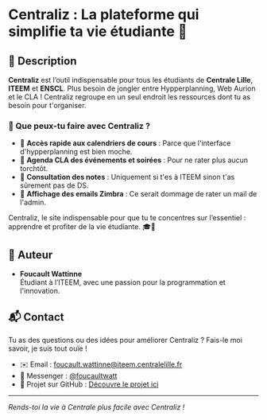 # Centraliz : La plateforme qui simplifie ta vie étudiante 🚀

## 🌟 Description
**Centraliz** est l’outil indispensable pour tous les étudiants de **Centrale Lille**, **ITEEM** et **ENSCL**. Plus besoin de jongler entre Hypperplanning, Web Aurion et le CLA ! Centraliz regroupe en un seul endroit les ressources dont tu as besoin pour t'organiser.

### 🎯 Que peux-tu faire avec Centraliz ?

- 📅 **Accès rapide aux calendriers de cours** : Parce que l'interface d'hypperplanning est bien moche.
- 🎉 **Agenda CLA des événements et soirées** : Pour ne rater plus aucun torchtôt.
- 📝 **Consultation des notes** : Uniquement si t'es à ITEEM sinon t'as sûrement pas de DS.
- 📧 **Affichage des emails Zimbra** : Ce serait dommage de rater un mail de l'admin.

Centraliz, le site indispensable pour que tu te concentres sur l’essentiel : apprendre et profiter de la vie étudiante. 🎓🎉

## 👤 Auteur

- **Foucault Wattinne**  
Étudiant à l’ITEEM, avec une passion pour la programmation et l'innovation.

## 📬 Contact

Tu as des questions ou des idées pour améliorer Centraliz ? Fais-le moi savoir, je suis tout ouïe !

- ✉️ Email : [foucault.wattinne@iteem.centralelille.fr](mailto:foucault.wattinne@iteem.centralelille.fr)
- 📱 Messenger : [@foucaultwatt](https://m.me/fukowatt)
- 🔗 Projet sur GitHub : [Découvre le projet ici](https://github.com/foucault-watt/centraliz)


---

*Rends-toi la vie à Centrale plus facile avec Centraliz !*